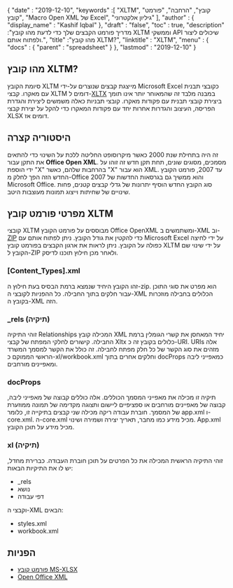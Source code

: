 {
  "date" : "2019-12-10",
  "keywords" :[ "XLTM", "קובץ", "הרחבה", "פורמט קובץ", "Macro Open XML של Excel", "גיליון אלקטרוני" ],
  "author" : {
    "display_name" : "Kashif Iqbal"
},
  "draft" : "false",
  "toc" : true,
  "description" :"מדריך פורמט הקבצים שלך כדי לדעת מהו קובץ XLTM וממשקי API שיכולים ליצור ולפתוח אותם.",
  "title" :"מהו קובץ XLTM?",
  "linktitle" : "XLTM",
  "menu" : {
    "docs" : {
      "parent" : "spreadsheet"
}
},
  "lastmod" : "2019-12-10"
}

## מהו קובץ XLTM?

סיומת הקובץ XLTM מייצגת קבצים שנוצרים על-ידי Microsoft Excel כקובצי תבנית עם מאקרו. קבצי XLTM דומים ל-[XLTX](/he/spreadsheet/xltx/) במבנה מלבד זה שהמאוחר יותר אינו תומך ביצירת קובצי תבנית עם פקודות מאקרו. קובצי תבניות כאלה משמשים ליצירת והגדרת הפריסה, העיצוב והגדרות אחרות יחד עם פקודות המאקרו כדי להקל על יצירת קבצי XLSX דומים אז.

## היסטוריה קצרה ##

זה היה בתחילת שנת 2000 כאשר מיקרוסופט החליטה ללכת על השינוי כדי להתאים את התקן עבור **Office Open XML**. מסמכים, מסוגים שונים, תחת תקן חדש זה זוהו על ידי הוספת "X" בהרחבות שלהם, כאשר "X" הוא עבור XML. עד 2007, פורמט הקובץ החדש הזה הפך לחלק מ-Office 2007 והוא ממשיך גם בגרסאות החדשות של Microsoft Office. סוג הקובץ החדש הוסיף יתרונות של גדלי קבצים קטנים, פחות שינויים של שחיתות וייצוג תמונות מעוצבות היטב.

## מפרטי פורמט קובץ XLTM ##

קובצי XLTM מבוססים על פורמט הקובץ Office OpenXML ומשתמשים ב-XML וב-[ZIP](/he/compression/zip/) כדי להקטין את גודל הקובץ. ניתן לפתוח אותם עם Microsoft Excel על ידי לחיצה כפולה על הקובץ. ניתן לראות את ארגון הקבצים בפורמט קובץ XLTM על ידי שינוי שם הקובץ ל-ZIP ולאחר מכן חילוץ תוכנו לדיסק.

### [Content_Types].xml ###

זהו הקובץ היחיד שנמצא ברמת הבסיס בעת חילוץ ה-zip. הוא מפרט את סוגי התוכן עבור חלקים בתוך החבילה. כל ההפניות לקובצי ה-XML הכלולים בחבילה מוזכרות בקובץ ה-XML הזה.

### \_rels (תיקיה) ###

זוהי התיקיה Relationships המכילה קובץ XML יחיד המאחסן את קשרי הגומלין ברמת החבילה. קישורים לחלקי המפתח של קבצי Xltx כלולים בקובץ זה כ-URI. URIs אלה מזהים את סוג הקשר של כל חלק מפתח לחבילה. זה כולל את הקשר למסמך המשרד הראשי הממוקם כ-xl/workbook.xml וחלקים אחרים בתוך docProps כמאפייני ליבה ומאפיינים מורחבים.

### docProps ###

תיקיה זו מכילה את מאפייני המסמך הכוללים. אלה כוללים קבוצה של מאפייני ליבה, קבוצה של מאפיינים מורחבים או ספציפיים ליישום ותצוגה מקדימה של תמונה ממוזערת של המסמך. חוברת עבודה ריקה מכילה שני קבצים בתיקייה זו, כלומר app.xml ו-core.xml. ה-core.xml מכיל מידע כמו מחבר, תאריך יצירה ושמירה ושינוי. App.xml מכיל מידע על תוכן הקובץ.

### xl (תיקיה) ###

זוהי התיקיה הראשית המכילה את כל הפרטים על תוכן חוברת העבודה. כברירת מחדל, יש לו את התיקיות הבאות:

* \_rels
* נושא
* דפי עבודה

וקבצי ה-XML הבאים:

* styles.xml
* workbook.xml

## הפניות ##

* [פורמט קובץ MS-XLSX](https://msdn.microsoft.com/en-us/library/dd922181(v#office.12).aspx)
* [Open Office XML](http://officeopenxml.com/anatomyofOOXML-xlsx.php)

